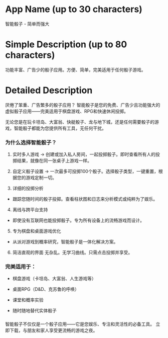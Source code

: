 # App Name (up to 30 characters)
智能骰子 - 简单而强大

# Simple Description (up to 80 characters)
功能丰富、广告少的骰子应用。方便、简单，完美适用于任何骰子游戏。

# Detailed Description

厌倦了笨重、广告繁多的骰子应用？
智能骰子是您的免费、广告少且功能强大的虚拟骰子应用——完美适用于棋盘游戏、RPG和快速休闲投掷。

无论您是在玩卡坦岛、大富翁、快艇骰子、龙与地下城，还是任何需要骰子的游戏，智能骰子都能为您提供所有工具，无任何干扰。

### 为什么选择智能骰子？
1. 实时多人游戏
-> 创建或加入私人房间，一起投掷骰子。即时查看所有人的投掷结果，就像在同一张桌子上游戏一样。

2. 自定义骰子设置
-> 一次最多可投掷100个骰子。选择骰子类型，一键重置，根据您的游戏定制一切。

3. 详细的投掷分析
- 跟踪您随时间的骰子投掷。查看柱状图和日志来分析模式或纯粹为了娱乐。

4. 离线与跨平台支持
- 即使没有互联网也能投掷骰子。专为所有设备上的流畅游戏而设计。

5. 专为棋盘和桌面游戏优化
- 从派对游戏到概率研究，智能骰子是一体化解决方案。

6. 简洁直观的界面
无杂乱。无学习曲线。只需点击投掷并享受。

### 完美适用于：
- 棋盘游戏（卡坦岛、大富翁、人生游戏等）

- 桌面RPG（D&D、克苏鲁的呼唤）

- 课堂和概率实验

- 随时随地替代实体骰子

###
智能骰子不仅仅是一个骰子应用——它是您娱乐、专注和灵活性的必备工具。
立即下载，与朋友和家人享受更流畅的游戏之夜。 